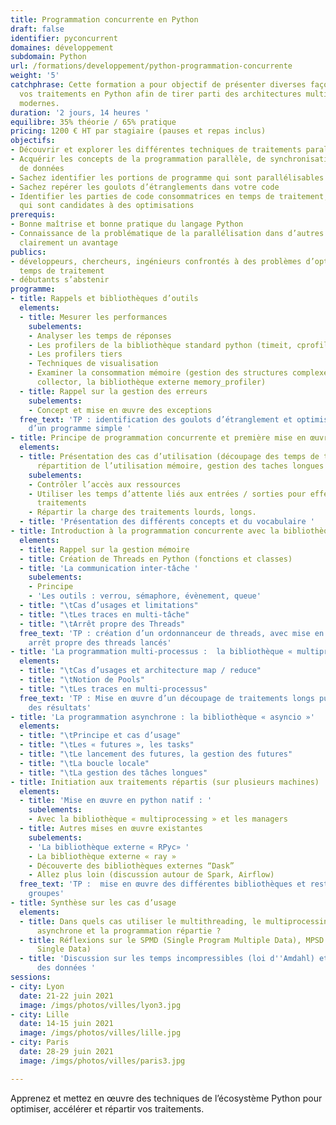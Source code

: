 ```yaml
---
title: Programmation concurrente en Python
draft: false
identifier: pyconcurrent
domaines: développement
subdomain: Python
url: /formations/developpement/python-programmation-concurrente
weight: '5'
catchphrase: Cette formation a pour objectif de présenter diverses façons de paralléliser
  vos traitements en Python afin de tirer parti des architectures multi-cœurs ou multi-machines
  modernes.
duration: '2 jours, 14 heures '
equilibre: 35% théorie / 65% pratique
pricing: 1200 € HT par stagiaire (pauses et repas inclus)
objectifs:
- Découvrir et explorer les différentes techniques de traitements parallèles.
- Acquérir les concepts de la programmation parallèle, de synchronisation et de partages
  de données
- Sachez identifier les portions de programme qui sont parallélisables
- Sachez repérer les goulots d’étranglements dans votre code
- Identifier les parties de code consommatrices en temps de traitement, en ressources,
  qui sont candidates à des optimisations
prerequis:
- Bonne maîtrise et bonne pratique du langage Python
- Connaissance de la problématique de la parallélisation dans d’autres langages sera
  clairement un avantage
publics:
- développeurs, chercheurs, ingénieurs confrontés à des problèmes d’optimisation de
  temps de traitement
- débutants s’abstenir
programme:
- title: Rappels et bibliothèques d’outils
  elements:
  - title: Mesurer les performances
    subelements:
    - Analyser les temps de réponses
    - Les profilers de la bibliothèque standard python (timeit, cprofile)
    - Les profilers tiers
    - Techniques de visualisation
    - Examiner la consommation mémoire (gestion des structures complexes, le garbage
      collector, la bibliothèque externe memory_profiler)
  - title: Rappel sur la gestion des erreurs
    subelements:
    - Concept et mise en œuvre des exceptions
  free_text: 'TP : identification des goulots d’étranglement et optimisation des performances
    d’un programme simple '
- title: Principe de programmation concurrente et première mise en œuvre
  elements:
  - title: Présentation des cas d’utilisation (découpage des temps de traitement,
      répartition de l’utilisation mémoire, gestion des taches longues ou bloquantes)
    subelements:
    - Contrôler l’accès aux ressources
    - Utiliser les temps d’attente liés aux entrées / sorties pour effectuer d’autres
      traitements
    - Répartir la charge des traitements lourds, longs.
  - title: 'Présentation des différents concepts et du vocabulaire '
- title: Introduction à la programmation concurrente avec la bibliothèque « threading »
  elements:
  - title: Rappel sur la gestion mémoire
  - title: Création de Threads en Python (fonctions et classes)
  - title: 'La communication inter-tâche '
    subelements:
    - Principe
    - 'Les outils : verrou, sémaphore, évènement, queue'
  - title: "\tCas d’usages et limitations"
  - title: "\tLes traces en multi-tâche"
  - title: "\tArrêt propre des Threads"
  free_text: 'TP : création d’un ordonnanceur de threads, avec mise en place d’un
    arrêt propre des threads lancés'
- title: 'La programmation multi-processus :  la bibliothèque « multiprocessing »'
  elements:
  - title: "\tCas d’usages et architecture map / reduce"
  - title: "\tNotion de Pools"
  - title: "\tLes traces en multi-processus"
  free_text: 'TP : Mise en œuvre d’un découpage de traitements longs puis d’agrégation
    des résultats'
- title: 'La programmation asynchrone : la bibliothèque « asyncio »'
  elements:
  - title: "\tPrincipe et cas d’usage"
  - title: "\tLes « futures », les tasks"
  - title: "\tLe lancement des futures, la gestion des futures"
  - title: "\tLa boucle locale"
  - title: "\tLa gestion des tâches longues"
- title: Initiation aux traitements répartis (sur plusieurs machines)
  elements:
  - title: 'Mise en œuvre en python natif : '
    subelements:
    - Avec la bibliothèque « multiprocessing » et les managers
  - title: Autres mises en œuvre existantes
    subelements:
    - 'La bibliothèque externe « RPyc» '
    - La bibliothèque externe « ray »
    - Découverte des bibliothèques externes “Dask”
    - Allez plus loin (discussion autour de Spark, Airflow)
  free_text: 'TP :  mise en œuvre des différentes bibliothèques et restitution en
    groupes'
- title: Synthèse sur les cas d’usage
  elements:
  - title: Dans quels cas utiliser le multithreading, le multiprocessing, la programmation
      asynchrone et la programmation répartie ?
  - title: Réflexions sur le SPMD (Single Program Multiple Data), MPSD (Multple Instructions
      Single Data)
  - title: 'Discussion sur les temps incompressibles (loi d''Amdahl) et la séparabilité
      des données '
sessions:
- city: Lyon
  date: 21-22 juin 2021
  image: /imgs/photos/villes/lyon3.jpg
- city: Lille
  date: 14-15 juin 2021
  image: /imgs/photos/villes/lille.jpg
- city: Paris
  date: 28-29 juin 2021
  image: /imgs/photos/villes/paris3.jpg

---
```


Apprenez et mettez en œuvre des techniques de l’écosystème Python pour optimiser, accélérer et répartir vos traitements. 
